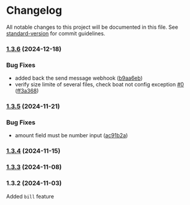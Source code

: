 # Changelog

All notable changes to this project will be documented in this file. See [standard-version](https://github.com/conventional-changelog/standard-version) for commit guidelines.

### [1.3.6](https://github.com/tianlutech/mediterranea-marine-nextjs/compare/v1.3.5...v1.3.6) (2024-12-18)


### Bug Fixes

* added back the send message webhook ([b9aa6eb](https://github.com/tianlutech/mediterranea-marine-nextjs/commit/b9aa6eb32ec457745f4e106746fb49ab06ccc099))
* verify size limite of several files, check boat not config exception [#0](https://github.com/tianlutech/mediterranea-marine-nextjs/issues/0) ([ff3a368](https://github.com/tianlutech/mediterranea-marine-nextjs/commit/ff3a368688358b9242a0a06d7ad1057a1c22f4e0))

### [1.3.5](https://github.com/tianlutech/mediterranea-marine-nextjs/compare/v1.3.4...v1.3.5) (2024-11-21)


### Bug Fixes

* amount field must be number input ([ac91b2a](https://github.com/tianlutech/mediterranea-marine-nextjs/commit/ac91b2ad90ba1e717d5314230865f5c1ec333e4b))

### [1.3.4](https://github.com/tianlutech/mediterranea-marine-nextjs/compare/v1.3.3...v1.3.4) (2024-11-15)

### [1.3.3](https://github.com/tianlutech/mediterranea-marine-nextjs/compare/v1.3.2...v1.3.3) (2024-11-08)

### 1.3.2 (2024-11-03)

Added `bill` feature